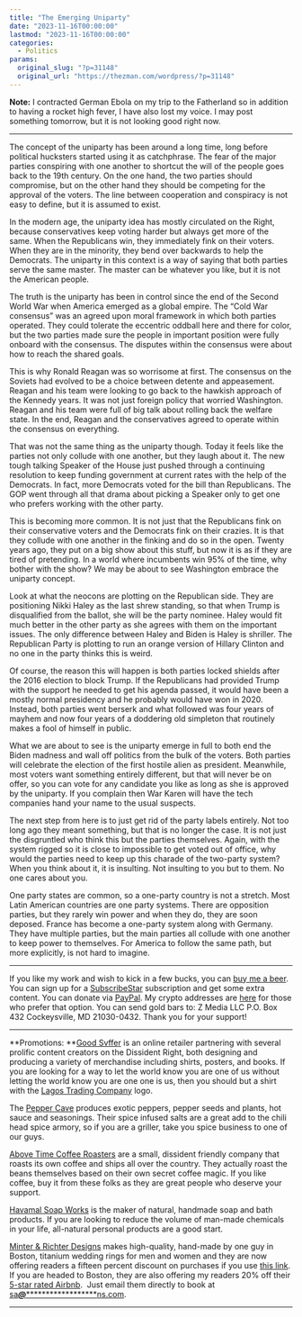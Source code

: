 ```yaml
---
title: "The Emerging Uniparty"
date: "2023-11-16T00:00:00"
lastmod: "2023-11-16T00:00:00"
categories:
  - Politics
params:
  original_slug: "?p=31148"
  original_url: "https://thezman.com/wordpress/?p=31148"
---
```


**Note:** I contracted German Ebola on my trip to the Fatherland so in
addition to having a rocket high fever, I have also lost my voice. I may
post something tomorrow, but it is not looking good right now.

------------------------------------------------------------------------

The concept of the uniparty has been around a long time, long before
political hucksters started using it as catchphrase. The fear of the
major parties conspiring with one another to shortcut the will of the
people goes back to the 19th century. On the one hand, the two parties
should compromise, but on the other hand they should be competing for
the approval of the voters. The line between cooperation and conspiracy
is not easy to define, but it is assumed to exist.

In the modern age, the uniparty idea has mostly circulated on the Right,
because conservatives keep voting harder but always get more of the
same. When the Republicans win, they immediately fink on their voters.
When they are in the minority, they bend over backwards to help the
Democrats. The uniparty in this context is a way of saying that both
parties serve the same master. The master can be whatever you like, but
it is not the American people.

The truth is the uniparty has been in control since the end of the
Second World War when America emerged as a global empire. The “Cold War
consensus” was an agreed upon moral framework in which both parties
operated. They could tolerate the eccentric oddball here and there for
color, but the two parties made sure the people in important position
were fully onboard with the consensus. The disputes within the consensus
were about how to reach the shared goals.

This is why Ronald Reagan was so worrisome at first. The consensus on
the Soviets had evolved to be a choice between detente and appeasement.
Reagan and his team were looking to go back to the hawkish approach of
the Kennedy years. It was not just foreign policy that worried
Washington. Reagan and his team were full of big talk about rolling back
the welfare state. In the end, Reagan and the conservatives agreed to
operate within the consensus on everything.

That was not the same thing as the uniparty though. Today it feels like
the parties not only collude with one another, but they laugh about it.
The new tough talking Speaker of the House just pushed through a
continuing resolution to keep funding government at current rates with
the help of the Democrats. In fact, more Democrats voted for the bill
than Republicans. The GOP went through all that drama about picking a
Speaker only to get one who prefers working with the other party.

This is becoming more common. It is not just that the Republicans fink
on their conservative voters and the Democrats fink on their crazies. It
is that they collude with one another in the finking and do so in the
open. Twenty years ago, they put on a big show about this stuff, but now
it is as if they are tired of pretending. In a world where incumbents
win 95% of the time, why bother with the show? We may be about to see
Washington embrace the uniparty concept.

Look at what the neocons are plotting on the Republican side. They are
positioning Nikki Haley as the last shrew standing, so that when Trump
is disqualified from the ballot, she will be the party nominee. Haley
would fit much better in the other party as she agrees with them on the
important issues. The only difference between Haley and Biden is Haley
is shriller. The Republican Party is plotting to run an orange version
of Hillary Clinton and no one in the party thinks this is weird.

Of course, the reason this will happen is both parties locked shields
after the 2016 election to block Trump. If the Republicans had provided
Trump with the support he needed to get his agenda passed, it would have
been a mostly normal presidency and he probably would have won in 2020.
Instead, both parties went berserk and what followed was four years of
mayhem and now four years of a doddering old simpleton that routinely
makes a fool of himself in public.

What we are about to see is the uniparty emerge in full to both end the
Biden madness and wall off politics from the bulk of the voters. Both
parties will celebrate the election of the first hostile alien as
president. Meanwhile, most voters want something entirely different, but
that will never be on offer, so you can vote for any candidate you like
as long as she is approved by the uniparty. If you complain then War
Karen will have the tech companies hand your name to the usual suspects.

The next step from here is to just get rid of the party labels entirely.
Not too long ago they meant something, but that is no longer the case.
It is not just the disgruntled who think this but the parties
themselves. Again, with the system rigged so it is close to impossible
to get voted out of office, why would the parties need to keep up this
charade of the two-party system? When you think about it, it is
insulting. Not insulting to you but to them. No one cares about you.

One party states are common, so a one-party country is not a stretch.
Most Latin American countries are one party systems. There are
opposition parties, but they rarely win power and when they do, they are
soon deposed. France has become a one-party system along with Germany.
They have multiple parties, but the main parties all collude with one
another to keep power to themselves. For America to follow the same
path, but more explicitly, is not hard to imagine.

------------------------------------------------------------------------

If you like my work and wish to kick in a few bucks, you can
<a href="https://www.buymeacoffee.com/mujolulu" rel="noopener"
target="_blank">buy me a beer</a>. You can sign up for a
<a href="https://www.subscribestar.com/the-z-blog" rel="noopener"
target="_blank">SubscribeStar</a> subscription and get some extra
content. You can donate via <a
href="https://www.paypal.com/donate/?cmd=_s-xclick&amp;hosted_button_id=UDAS2Q8JYA6CN&amp;source=url"
rel="noopener" target="_blank">PayPal</a>. My crypto addresses are
<a href="https://thezman.com/wordpress/?page_id=22713" rel="noopener"
target="_blank">here</a> for those who prefer that option. You can send
gold bars to: Z Media LLC P.O. Box 432 Cockeysville, MD 21030-0432.
Thank you for your support!

------------------------------------------------------------------------

**Promotions: **<a href="https://goodsvffer.com/" rel="noopener" target="_blank">Good
Svffer</a> is an online retailer partnering with several prolific
content creators on the Dissident Right, both designing and producing a
variety of merchandise including shirts, posters, and books. If you are
looking for a way to let the world know you are one of us without
letting the world know you are one one is us, then you should but a
shirt with the
<a href="https://goodsvffer.com/products/lagos-trading-company"
rel="noopener" target="_blank">Lagos Trading Company</a> logo.

The <a href="https://peppercave.com/shop/ols/products" rel="noopener"
target="_blank">Pepper Cave</a> produces exotic peppers, pepper seeds
and plants, hot sauce and seasonings. Their spice infused salts are a
great add to the chili head spice armory, so if you are a griller, take
you spice business to one of our guys.

<a href="https://abovetimecoffee.com/" rel="noopener"
target="_blank">Above Time Coffee Roasters</a> are a small, dissident
friendly company that roasts its own coffee and ships all over the
country. They actually roast the beans themselves based on their own
secret coffee magic. If you like coffee, buy it from these folks as they
are great people who deserve your support.

<a href="https://havamalsoapworks.com/" rel="noopener"
target="_blank">Havamal Soap Works</a> is the maker of natural, handmade
soap and bath products. If you are looking to reduce the volume of
man-made chemicals in your life, all-natural personal products are a
good start.

<a href="https://www.minterandrichterdesigns.com/"
rel="noreferrer nofollow noopener" target="_blank">Minter &amp; Richter
Designs</a> makes high-quality, hand-made by one guy in Boston, titanium
wedding rings for men and women and they are now offering readers a
fifteen percent discount on purchases if you use
<a href="https://www.minterandrichterdesigns.com/discount/ZMAN"
rel="noreferrer nofollow noopener" target="_blank">this link</a>.
<span class="highlight"><span class="colour"><span class="font"><span class="size">If
you are headed to Boston, they are also offering my readers 20% off
their <a
href="https://www.airbnb.com/users/7988017/listings?user_id=7988017&amp;s=3"
rel="noopener noreferrer" target="_blank">5-star rated Airbnb</a>.  Just
email them directly to book at
<a href="mailto:sa***@*********************ns.com"
data-original-string="/0GPMNUXaBG5MybikGt0jg==cb7CKaCeVBPqHUfv8c+RChTtePwF56qjIzxDd9PL4fyF5jSG6BWusLVRCmJhjdeoESm"><span
class="apbct-email-encoder"
data-original-string="i78zWXGR137lA8RfC77TNw==cb7MnkxreyghXkIn4XPf64Q+is+ZKSVuvdcNrngSz4z14GDPHEeiVgKcfnuXQp6i570"
title="This contact has been encoded by Anti-Spam by CleanTalk. Click to decode. To finish the decoding make sure that JavaScript is enabled in your browser.">sa<span
class="apbct-blur">***</span>@<span
class="apbct-blur">*********************</span>ns.com</span></a>.</span></span></span></span>

------------------------------------------------------------------------

